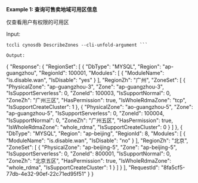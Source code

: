**Example 1: 查询可售卖地域可用区信息**

仅查看用户有权限的可用区

Input: 

```
tccli cynosdb DescribeZones --cli-unfold-argument ```

Output: 
```
{
    "Response": {
        "RegionSet": [
            {
                "DbType": "MYSQL",
                "Region": "ap-guangzhou",
                "RegionId": 100001,
                "Modules": [
                    {
                        "ModuleName": "is.disable.wan",
                        "IsDisable": "yes"
                    }
                ],
                "RegionZh": "广州",
                "ZoneSet": [
                    {
                        "PhysicalZone": "ap-guangzhou-3",
                        "Zone": "ap-guangzhou-3",
                        "IsSupportServerless": 0,
                        "ZoneId": 100003,
                        "IsSupportNormal": 0,
                        "ZoneZh": "广州三区",
                        "HasPermission": true,
                        "IsWholeRdmaZone": "tcp",
                        "IsSupportCreateCluster": 1
                    },
                    {
                        "PhysicalZone": "ao-guangzhou-5",
                        "Zone": "ap-guangzhou-5",
                        "IsSupportServerless": 0,
                        "ZoneId": 100004,
                        "IsSupportNormal": 0,
                        "ZoneZh": "广州五区",
                        "HasPermission": true,
                        "IsWholeRdmaZone": "whole_rdma",
                        "IsSupportCreateCluster": 0
                    }
                ]
            },
            {
                "DbType": "MYSQL",
                "Region": "ap-beijing",
                "RegionId": 8,
                "Modules": [
                    {
                        "ModuleName": "is.disable.wan",
                        "IsDisable": "no"
                    }
                ],
                "RegionZh": "北京",
                "ZoneSet": [
                    {
                        "PhysicalZone": "ap-beijing-5",
                        "Zone": "ap-beijing-5",
                        "IsSupportServerless": 0,
                        "ZoneId": 800001,
                        "IsSupportNormal": 0,
                        "ZoneZh": "北京五区",
                        "HasPermission": true,
                        "IsWholeRdmaZone": "whole_rdma",
                        "IsSupportCreateCluster": 1
                    }
                ]
            }
        ],
        "RequestId": "8fa5cf5-77db-4e32-90ef-22c71ed95f51"
    }
}
```

